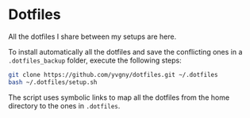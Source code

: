 # Dotfiles

All the dotfiles I share between my setups are here.

To install automatically all the dotfiles and save the conflicting ones in a `.dotfiles_backup` folder, execute the following steps: 

```bash
git clone https://github.com/yvgny/dotfiles.git ~/.dotfiles
bash ~/.dotfiles/setup.sh 
```

The script uses symbolic links to map all the dotfiles from the home directory to the ones in `.dotfiles`.

